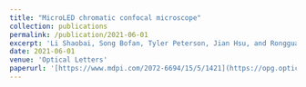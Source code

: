 ```yaml
---
title: "MicroLED chromatic confocal microscope"
collection: publications
permalink: /publication/2021-06-01
excerpt: 'Li Shaobai, Song Bofan, Tyler Peterson, Jian Hsu, and Rongguang Liang. "MicroLED chromatic confocal microscope." Optics Letters 46, no. 11 (2021): 2722-2725.'
date: 2021-06-01
venue: 'Optical Letters'
paperurl: '[https://www.mdpi.com/2072-6694/15/5/1421](https://opg.optica.org/ol/fulltext.cfm?uri=ol-46-11-2722&id=451331)'
---
```


